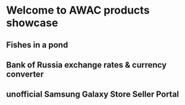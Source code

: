 # Welcome to AWAC products showcase

## Fishes in a pond

## Bank of Russia exchange rates & currency converter 

## unofficial Samsung Galaxy Store Seller Portal
